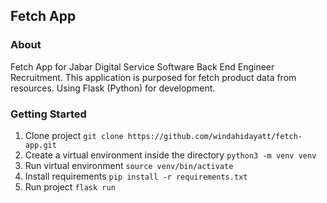 ## Fetch App

### About

Fetch App for Jabar Digital Service Software Back End Engineer Recruitment. This application is purposed for fetch product data from resources. Using Flask (Python) for development.

### Getting Started

1. Clone project `git clone https://github.com/windahidayatt/fetch-app.git`
2. Create a virtual environment inside the directory `python3 -m venv venv`
3. Run virtual environment `source venv/bin/activate`
4. Install requirements `pip install -r requirements.txt`
5. Run project `flask run`
